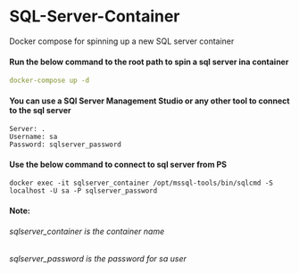 # SQL-Server-Container
Docker compose for spinning up a new SQL server container

#### Run the below command to the root path to spin a sql server ina container
``` yml
docker-compose up -d 
```

#### You can use a SQl Server Management Studio or any other tool to connect to the sql server

    Server: .
    Username: sa
    Password: sqlserver_password


#### Use the below command to connect to sql server from PS
    docker exec -it sqlserver_container /opt/mssql-tools/bin/sqlcmd -S localhost -U sa -P sqlserver_password

####  Note: 
######  sqlserver_container is the container name
###### sqlserver_password is the password for sa user
